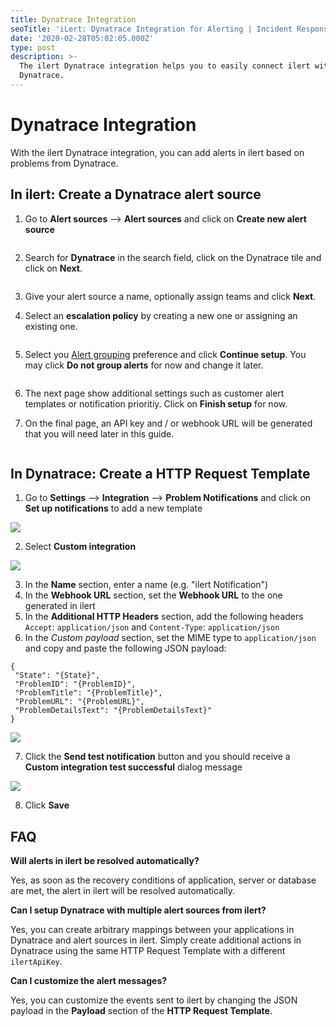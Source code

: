 ```yaml
---
title: Dynatrace Integration
seoTitle: 'iLert: Dynatrace Integration for Alerting | Incident Response | Uptime'
date: '2020-02-28T05:02:05.000Z'
type: post
description: >-
  The ilert Dynatrace integration helps you to easily connect ilert with
  Dynatrace.
---
```


# Dynatrace Integration

With the ilert Dynatrace integration, you can add alerts in ilert based on problems from Dynatrace.

## In ilert: Create a Dynatrace alert source <a href="#create-alert-source" id="create-alert-source"></a>

1.  Go to **Alert sources** --> **Alert sources** and click on **Create new alert source**

    <figure><img src="../../.gitbook/assets/Screenshot 2023-08-28 at 10.21.10.png" alt=""><figcaption></figcaption></figure>
2.  Search for **Dynatrace** in the search field, click on the Dynatrace tile and click on **Next**.&#x20;

    <figure><img src="../../.gitbook/assets/Screenshot 2023-08-28 at 10.24.23.png" alt=""><figcaption></figcaption></figure>
3. Give your alert source a name, optionally assign teams and click **Next**.
4.  Select an **escalation policy** by creating a new one or assigning an existing one.

    <figure><img src="../../.gitbook/assets/Screenshot 2023-08-28 at 11.37.47.png" alt=""><figcaption></figcaption></figure>
5.  Select you [Alert grouping](../../alerting/alert-sources.md#alert-grouping) preference and click **Continue setup**. You may click **Do not group alerts** for now and change it later.&#x20;

    <figure><img src="../../.gitbook/assets/Screenshot 2023-08-28 at 11.38.24.png" alt=""><figcaption></figcaption></figure>
6. The next page show additional settings such as customer alert templates or notification prioritiy. Click on **Finish setup** for now.
7.  On the final page, an API key and / or webhook URL will be generated that you will need later in this guide.

    <figure><img src="../../.gitbook/assets/Screenshot 2023-08-28 at 11.47.34 (1).png" alt=""><figcaption></figcaption></figure>

## In Dynatrace: Create a HTTP Request Template <a href="#in-dynatrace" id="in-dynatrace"></a>

1. Go to **Settings** --> **Integration** --> **Problem Notifications** and click on **Set up notifications** to add a new template

![](../../.gitbook/assets/dyn1.png)

2. Select **Custom integration**

![](../../.gitbook/assets/dyn2.png)

3. In the **Name** section, enter a name (e.g. "ilert Notification")
4. In the **Webhook URL** section, set the **Webhook URL** to the one generated in ilert
5. In the **Additional HTTP Headers** section, add the following headers `Accept`: `application/json` and `Content-Type`: `application/json`
6. In the _Custom payload_ section, set the MIME type to `application/json` and copy and paste the following JSON payload:

```
{
 "State": "{State}",
 "ProblemID": "{ProblemID}",
 "ProblemTitle": "{ProblemTitle}",
 "ProblemURL": "{ProblemURL}",
 "ProblemDetailsText": "{ProblemDetailsText}"
}
```

![](../../.gitbook/assets/dyn3.png)

7. Click the **Send test notification** button and you should receive a **Custom integration test successful** dialog message

![](../../.gitbook/assets/dyn4.png)

8. Click **Save**

## FAQ <a href="#faq" id="faq"></a>

**Will alerts in ilert be resolved automatically?**

Yes, as soon as the recovery conditions of application, server or database are met, the alert in ilert will be resolved automatically.

**Can I setup Dynatrace with multiple alert sources from ilert?**

Yes, you can create arbitrary mappings between your applications in Dynatrace and alert sources in ilert. Simply create additional actions in Dynatrace using the same HTTP Request Template with a different `ilertApiKey`.

**Can I customize the alert messages?**

Yes, you can customize the events sent to ilert by changing the JSON payload in the **Payload** section of the **HTTP Request Template**.
